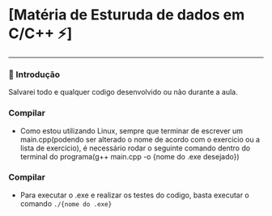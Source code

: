 # [Matéria de Esturuda de dados em C/C++ ⚡️]

---

### 🎉 Introdução

Salvarei todo e qualquer codigo desenvolvido ou não durante a aula.

### Compilar

- Como estou utilizando Linux, sempre que terminar de escrever um main.cpp(podendo ser alterado o nome de acordo com o exercicio ou a lista de exercicio), é necessário rodar o seguinte comando dentro do terminal do programa(g++ main.cpp -o {nome do .exe desejado}) 

### Compilar

- Para executar o .exe e realizar os testes do codigo, basta executar o comando ```./{nome do .exe}```